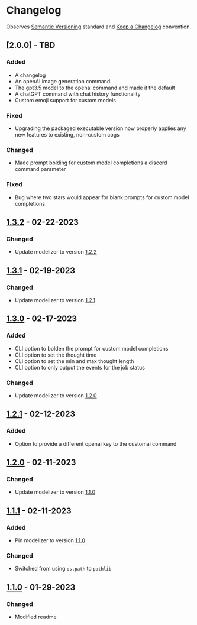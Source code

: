 # Changelog

Observes [Semantic Versioning](https://semver.org/spec/v2.0.0.html) standard and [Keep a Changelog](https://keepachangelog.com/en/1.0.0/) convention.

## [2.0.0] - TBD

### Added
- A changelog
- An openAI image generation command
- The gpt3.5 model to the openai command and made it the default
- A chatGPT command with chat history functionality
- Custom emoji support for custom models.

### Fixed
- Upgrading the packaged executable version now properly applies any new features to existing, non-custom cogs

### Changed

- Made prompt bolding for custom model completions a discord command parameter

### Fixed

- Bug where two stars would appear for blank prompts for custom model completions

## [1.3.2] - 02-22-2023

### Changed

- Update modelizer to version [1.2.2](https://github.com/A-Baji/discordAI-modelizer/compare/1.2.1...1.2.2)

## [1.3.1] - 02-19-2023

### Changed

- Update modelizer to version [1.2.1](https://github.com/A-Baji/discordAI-modelizer/compare/1.2.0...1.2.1)

## [1.3.0] - 02-17-2023

### Added

- CLI option to bolden the prompt for custom model completions
- CLI option to set the thought time
- CLI option to set the min and max thought length
- CLI option to only output the events for the job status

### Changed

- Update modelizer to version [1.2.0](https://github.com/A-Baji/discordAI-modelizer/compare/1.1.0...1.2.0)

## [1.2.1] - 02-12-2023

### Added

- Option to provide a different openai key to the customai command

## [1.2.0] - 02-11-2023

### Changed

- Update modelizer to version [1.1.0](https://github.com/A-Baji/discordAI-modelizer/compare/1.0.1...1.1.0)

## [1.1.1] - 02-11-2023

### Added

- Pin modelizer to version [1.1.0](https://github.com/A-Baji/discordAI-modelizer/compare/1.0.0...1.0.1)

### Changed

- Switched from using `os.path` to `pathlib`

## [1.1.0] - 01-29-2023

### Changed

- Modified readme

[1.3.2]: https://github.com/A-Baji/discordAI/compare/1.3.1...1.3.2
[1.3.1]: https://github.com/A-Baji/discordAI/compare/1.3.0...1.3.1
[1.3.0]: https://github.com/A-Baji/discordAI/compare/1.2.1...1.3.0
[1.2.1]: https://github.com/A-Baji/discordAI/compare/1.2.0...1.2.1
[1.2.0]: https://github.com/A-Baji/discordAI/compare/1.1.1...1.2.0
[1.1.1]: https://github.com/A-Baji/discordAI/compare/1.1.0...1.1.1
[1.1.0]: https://github.com/A-Baji/discordAI/compare/1.0.0...1.1.0